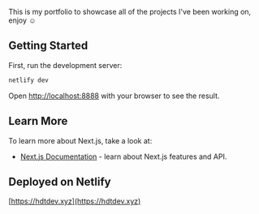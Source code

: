 This is my portfolio to showcase all of the projects I've been working on, enjoy ☺️

## Getting Started

First, run the development server:

```bash
netlify dev
```

Open [http://localhost:8888](http://localhost:8888) with your browser to see the result.

## Learn More

To learn more about Next.js, take a look at:

- [Next.js Documentation](https://nextjs.org/docs) - learn about Next.js features and API.

## Deployed on Netlify

[https://hdtdev.xyz](https://hdtdev.xyz)
